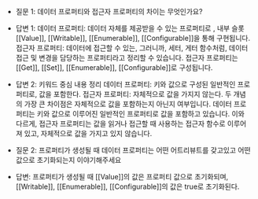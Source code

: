 - 질문 1: 데이터 프로퍼티와 접근자 프로퍼티의 차이는 무엇인가요?
- 답변 1: 
  데이터 프로퍼티: 데이터 자체를 제공받을 수 있는 프로퍼티로 , 내부 슬롯 [[Value]], [[Writable]], [[Enumerable]], [[Configurable]]을 통해 구현됩니다.
  접근자 프로퍼티: 데이터에 접근할 수 있는, 그러니까, 세터, 게터 함수처럼, 데이터 접근 및 변경을 담당하는 프로퍼티라고 정리할 수 있습니다. 접근자 프로퍼티는 [[Get]], [[Set]], [[Enumerable]], [[Configurable]]로 구성됩니다.
- 답변 2:
  키워드 중심 내용 정리
    데이터 프로퍼티: 키와 값으로 구성된 일반적인 프로퍼티로, 값을 포함한다.
    접근자 프로퍼티: 자체적으로 값을 가지지 않는다.
   두 개념의 가장 큰 차이점은 자체적으로 값을 포함하는지 아닌지 여부입니다. 데이터 프로퍼티는 키와 값으로 이루어진 일반적인 프로퍼티로 값을 포함하고 있습니다. 이와 다르게, 접근자 프로퍼티는 값을 읽거나 접근할 때 사용하는 접근자 함수로 이루어져 있고, 자체적으로 값을 가지고 있지 않습니다.

- 질문 2: 프로퍼티가 생성될 때 데이터 프로퍼티는 어떤 어트리뷰트를 갖고있고 어떤 값으로 초기화되는지 이야기해주세요
- 답변: 프로퍼티가 생성될 때 [[Value]]의 값은 프로퍼티 값으로 초기화되며, [[Writable]], [[Enumerable]], [[Configurable]]의 값은 true로 초기화된다.
